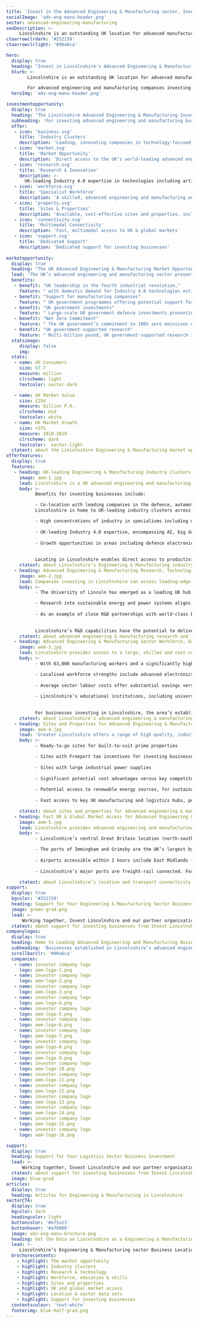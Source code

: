 ```yaml
---
title: 'Invest in the Advanced Engineering & Manufacturing sector. Invest in Lincolnshire'
socialImage: 'adv-eng-manu-header.png'
sector: advanced-engineering-manufacturing
seoDescription: >-
     Lincolnshire is an outstanding UK location for advanced manufacturing and engineering, offering access to value-adding industry clusters and Industry 4.0 digital technologies with the potential to transform business productivity, efficiency and sustainability. 
ctaarrowclrdark: '#252159'             
ctaarrowclrlight: '#90a6ca'             

hero:
  display: true
  heading: "Invest in Lincolnshire's Advanced Engineering & Manufacturing Sector: Key Benefits and Opportunities"
  blurb: >-
        Lincolnshire is an outstanding UK location for advanced manufacturing and engineering, offering access to value-adding industry clusters and Industry 4.0 digital technologies with the potential to transform business productivity, efficiency and sustainability. 

        For advanced engineering and manufacturing companies investing in the UK, Lincolnshire presents a unique location opportunity for business expansion, relocation and innovation.
  heroImg: 'adv-eng-manu-header.png'

investmentopportunity:
  display: true
  heading: 'The Lincolnshire Advanced Engineering & Manufacturing Investment Opportunity'
  subheading: 'For investing advanced engineering and manufacturing businesses, Lincolnshire offers:'
  offer:
   - icon: 'business.svg'
     title: 'Industry Clusters'
     description: 'Leading, innovating companies in technology-focused sectors including defence and security, agricultural equipment, automotive and power systems technologies.'  
   - icon: 'market.svg'
     title: 'Market Opportunity'
     description: 'Direct access to the UK’s world-leading advanced engineering and manufacturing sector, with growth areas including Industry 4.0 technologies, defence, and low-carbon transport.' 
   - icon: 'research.svg'
     title: 'Research & Innovation'
     description: >-
       UK-leading Industry 4.0 expertise in technologies including artificial intelligence (AI), big data analytics, digitalisation, robotics and automation, and process industry systems.
   - icon: 'workforce.svg'
     title: 'Specialist Workforce'
     description: 'A skilled, advanced engineering and manufacturing workforce that is outstanding in the UK.' 
   - icon: 'property.svg'
     title: 'Sites & Properties'
     description: 'Available, cost-effective sites and properties, including options with large industrial power supplies and potential Freeport incentives.'           
   - icon: 'connectivity.svg'
     title: 'Multimodal Connectivity'
     description: 'Fast, multimodal access to UK & global markets'          
   - icon: 'support.svg'
     title: 'Dedicated Support'
     description: 'Dedicated support for investing businesses'    
             
marketopportunity:
  display: true
  heading: "The UK Advanced Engineering & Manufacturing Market Opportunity"
  lead: "The UK’s advanced engineering and manufacturing sector presents a range of opportunities for business investment, growth, reshoring and innovation."
  benefits:
   - benefit: "UK leadership in the fourth industrial revolution,"
     feature: " with domestic demand for Industry 4.0 technologies estimated to be worth £8.9 billion per year."
   - benefit: "Support for manufacturing companies"
     feature: " UK government programmes offering potential support for manufacturing companies investing and innovating with digital technologies."
   - benefit: "UK government investments"
     feature: " Large-scale UK government defence investments presenting business growth opportunities in technology areas including AI, digital tech, robotics and drones."
   - benefit: "Net Zero Commitment"
     feature: " The UK government’s commitment to 100% zero emissions on all new vehicles from 2035 - creating opportunities for innovative transport supply chain companies."
   - benefit: "UK government-supported research"
     feature: " Multi-billion pound, UK government-supported research into key low carbon propulsion technologies including batteries, power electronics, motors and drives, and key related technologies including Connected and Autonomous Vehicles (CAVs)."
  statsimage:
     display: false
     img: 
  stats: 
   - name: UK Consumers
     size: 67.7
     measure: million
     clrscheme: light
     textcolor: sector-dark

   - name: UK Market Value
     size: £254
     measure: billion P.A.
     clrscheme: mid
     textcolor: white
   - name: UK Market Growth
     size: +37%
     measure: 2010-2019
     clrscheme: dark
     textcolor:  sector-light     
  ctatext: about the Lincolnshire Engineering & Manufacturing market opportunity
offerfeatures:
  display: true
  features:
   - heading: UK-leading Engineering & Manufacturing Industry Clusters and Supply Chains
     image: aem-1.jpg
     lead: Lincolnshire is a UK advanced engineering and manufacturing heartland, characterised by high concentrations of research-driven businesses and the extensive application of industrial digitalisation technologies.
     body: >-
           Benefits for investing businesses include:

           - Co-location with leading companies in the defence, automotive, agricultural, and power generation engineering and technology sectors.
           Lincolnshire is home to UK-leading industry clusters across the food value chain, from agriculture to food manufacturing, advanced agricultural and food technologies, and food logistics.

           - High concentrations of industry in specialisms including machinery and equipment manufacturing, computing and electronics (according to UK government data).
           
           - UK-leading Industry 4.0 expertise, encompassing AI, big data analytics, digitalisation and automation, applied in diverse industry sectors including agriculture, food manufacturing, warehousing, defence, power generation and process industries.
           
           - Growth opportunities in areas including defence electronics, automotive drivetrain and lightweighting technologies, and low-carbon, connected and autonomous vehicles.
           
           
           Locating in Lincolnshire enables direct access to productivity-focused technologies and expertise, and a wealth of potential manufacturing, engineering and digital supply chain partners. 
     ctatext: about Lincolnshire's Engineering & Manufacturing industry clusters                    
   - heading: Advanced Engineering & Manufacturing Research, Technologies and Innovation
     image: aem-2.jpg
     lead: Companies investing in Lincolnshire can access leading-edge Industry 4.0-focused research and innovation - combining advanced engineering and digital expertise to transform business productivity, efficiency, agility and sustainability.
     body: >-
           - The University of Lincoln has emerged as a leading UK hub for Industry 4.0 R&D, with dedicated research centres applying artificial intelligence (AI), machine learning, big data analytics, robotics and automation, and Internet of Things technologies to key industry challenges.

           - Research into sustainable energy and power systems aligns with the core competencies of regional businesses, and the drive for low-carbon energy and propulsion technologies.
           
           - As an example of close R&D partnerships with world-class businesses, Lincoln is one of very few UK universities to hold Siemens Global Principal Partner status.
                      
           
           Lincolnshire’s R&D capabilities have the potential to deliver competitive edge for investing businesses in sectors including defence, agricultural engineering, process manufacturing, and low-carbon, connected vehicles.
     ctatext: about advanced engineering & manufacturing research and innovation in Lincolnshire 
   - heading: Advanced Engineering & Manufacturing Sector Workforce, Education and Skills
     image: aem-3.jpg
     lead: Lincolnshire provides access to a large, skilled and cost-competitive advanced engineering and manufacturing workforce that is outstanding in the UK.
     body: >-
           - With 63,000 manufacturing workers and a significantly higher percentage of workers in this sector than the Great Britain average, Lincolnshire is a leading UK manufacturing centre.

           - Localised workforce strengths include advanced electronics, machinery and equipment, and transport equipment manufacturing.
           
           - Average sector labour costs offer substantial savings versus the national average.
           
           - Lincolnshire’s educational institutions, including universities and further education colleges, are focused on meeting the specific skills requirements of the area’s advanced engineering and manufacturing businesses - through specialised courses and state-of-the-art technology centres.
                      
           
           For businesses investing in Lincolnshire, the area’s established manufacturing workforce and skills infrastructure enable easier recruitment, fast project delivery and productivity.
     ctatext: about Lincolnshire’s advanced engineering & manufacturing workforce, education and skills 
   - heading: Sites and Properties for Advanced Engineering & Manufacturing Businesses in Lincolnshire
     image: aem-4.jpg
     lead: 'Greater Lincolnshire offers a range of high-quality, industrial sites and property solutions for investing advanced engineering and manufacturing businesses, including:'
     body: >-
           - Ready-to-go sites for built-to-suit prime properties

           - Sites with Freeport tax incentives for investing businesses
           
           - Sites with large industrial power supplies
           
           - Significant potential cost advantages versus key competitor locations.
           
           - Potential access to renewable energy sources, for sustainable supply chains
           
           - Fast access to key UK manufacturing and logistics hubs, ports and airports

     ctatext: about sites and properties for advanced engineering & manufacturing businesses in Lincolnshire
   - heading: Fast UK & Global Market Access for Advanced Engineering & Manufacturing Businesses
     image: aem-5.jpg
     lead: Lincolnshire provides advanced engineering and manufacturing businesses with fast, multimodal access to UK and international markets.
     body: >-
           - Lincolnshire’s central Great Britain location (north-south) enables fast access by road to the UK’s major manufacturing centres and markets.

           - The ports of Immingham and Grimsby are the UK’s largest by tonnage, offering diverse cargo handling capabilities and global seafreight connectivity.
           
           - Airports accessible within 2 hours include East Midlands (the UK’s no.2 air cargo hub), Leeds-Bradford and Birmingham. Within Lincolnshire, Humberside Airport’s Amsterdam Schiphol feeder service (KLM/SkyTeam) enables onward passenger connections to 800 global destinations.
           
           - Lincolnshire’s major ports are freight-rail connected. For business travellers, London is accessible by rail from Lincoln in less than 2 hours.

     ctatext: about Lincolnshire’s location and transport connectivity
support:
  display: true
  bgcolor: '#252159'
  heading: Support for Your Engineering & Manufacturing Sector Business Investment
  image: green-grad.png
  lead: >-
      Working together, Invest Lincolnshire and our partner organisations, including local authorities, education providers and businesses, provide dedicated support to ensure a ‘soft landing’ for companies locating and investing in Lincolnshire.
  ctatext: about support for investing businesses from Invest Lincolnshire
companylogos:
  display: true
  heading: Home to Leading Advanced Engineering and Manufacturing Businesses
  subheading: 'Businesses established in Lincolnshire’s advanced engineering & manufacturing sector include:'
  scrollbarclr: '#90a6ca'
  companies:
   - name: investor company logo
     logo: aem-logo-1.png
   - name: investor company logo
     logo: aem-logo-2.png
   - name: investor company logo
     logo: aem-logo-3.png
   - name: investor company logo
     logo: aem-logo-4.png
   - name: investor company logo
     logo: aem-logo-5.png
   - name: investor company logo
     logo: aem-logo-6.png
   - name: investor company logo
     logo: aem-logo-7.png
   - name: investor company logo
     logo: aem-logo-8.png
   - name: investor company logo
     logo: aem-logo-9.png
   - name: investor company logo
     logo: aem-logo-10.png
   - name: investor company logo
     logo: aem-logo-11.png
   - name: investor company logo
     logo: aem-logo-12.png
   - name: investor company logo
     logo: aem-logo-13.png
   - name: investor company logo
     logo: aem-logo-14.png
   - name: investor company logo
     logo: aem-logo-15.png
   - name: investor company logo
     logo: aem-logo-16.png  

support:
  display: true
  heading: Support for Your Logistics Sector Business Investment
  lead: >-
      Working together, Invest Lincolnshire and our partner organisations, including local authorities, education providers and businesses, provide dedicated support to ensure a ‘soft landing’ for companies locating and investing in Lincolnshire.
  ctatext: about support for investing businesses from Invest Lincolnshire
  image: blue-grad
articles:
  display: true
  heading: Articles for Engineering & Manufacturing in Lincolnshire
sectorCTA:
  display: true
  bgcolor: dark
  headingcolor: light
  buttoncolor: '#e75a13'
  buttonhover: '#af0000'
  image: adv-eng-manu-brochure.png
  heading: Get the Data on Lincolnshire as a Engineering & Manufacturing Business Location
  lead: >-
     Lincolnshire’s Engineering & Manufacturing sector Business Location Guide provides essential information and data for companies researching and evaluation Lincolnshire as a potential investment location, including:                                       
  brochurecontents:
    - highlight: The market opportunity
    - highlight: Industry clusters
    - highlight: Research & technology
    - highlight: Workforce, education & skills
    - highlight: Sites and properties
    - highlight: UK and global market access
    - highlight: Location & sector data sets
    - highlight: Support for investing businesses
  contentscolour: 'text-white'
  footerimg: blue-half-grad.png 
---
```



